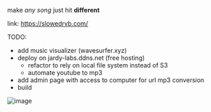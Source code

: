 make _any song_ just hit **different** 

link: https://slowedrvb.com/ 

TODO: 

- add music visualizer (wavesurfer.xyz)
- deploy on jardy-labs.ddns.net (free hosting)
  - refactor to rely on local file system instead of S3
  - automate youtube to mp3
- add admin page with access to computer for url mp3 conversion
- build





![image](https://github.com/jerryzhou196/slowedrvb/assets/46613983/30879709-cd5b-4351-9a85-e1910e8e0b9e)


